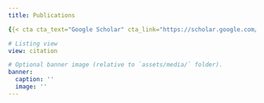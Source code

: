 ```yaml
---
title: Publications

{{< cta cta_text="Google Scholar" cta_link="https://scholar.google.com/citations?user=jxBZFwQAAAAJ&hl=en" cta_new_tab="true" >}}

# Listing view
view: citation

# Optional banner image (relative to `assets/media/` folder).
banner:
  caption: ''
  image: ''
---
```

